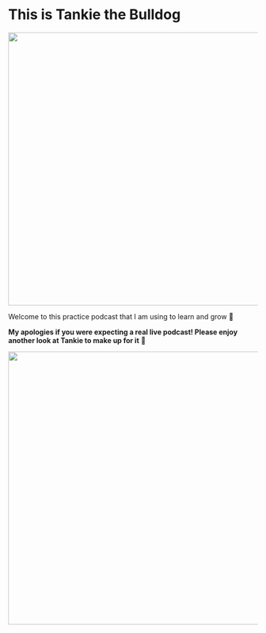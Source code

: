 # This is Tankie the Bulldog

<img src="/tankie_soccer_2.JPG" width="550">
  
<p>Welcome to this practice podcast that I am using to learn and grow 🌳</p>
  
**My apologies if you were expecting a real live podcast! Please enjoy another look at Tankie to make up for it** 🙂

<img src="/tankie_soccer_4.JPG" width="550">
